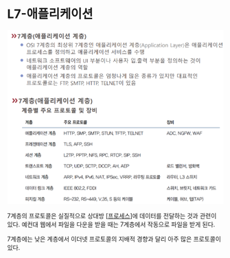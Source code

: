 # L7-애플리케이션

![애플리케이션 계층 자료](../attachments/2022-09-15-16-52-15.png)

7계층의 프로토콜은 실질적으로 상대방 [[프로세스]]에 데이터를 전달하는 것과 관련이 있다. 예컨대 웹에서 파일을 다운을 받을 때는 7계층에서 작동으로 파일을 받게 된다.  

7계층에는 낮은 계층에서 이더넷 프로토콜의 지배적 경향과 달리 아주 많은 프로토콜이 있다.

[//begin]: # "Autogenerated link references for markdown compatibility"
[프로세스]: 프로세스 "프로세스"
[//end]: # "Autogenerated link references"